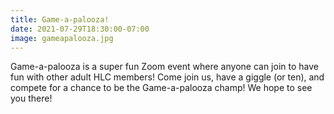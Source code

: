 ```yaml
---
title: Game-a-palooza!
date: 2021-07-29T18:30:00-07:00
image: gameapalooza.jpg
---
```


Game-a-palooza is a super fun Zoom event where anyone can join to have fun with other adult HLC members! Come join us, have a giggle (or ten), and compete for a chance to be the Game-a-palooza champ! We hope to see you there!